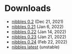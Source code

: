 # Downloads

-  [nibbles 0.2](nibbles-0.2.tgz) (Dec 21, 2021)
-  [nibbles 0.21](nibbles-0.21.tgz) (Jan 6, 2022)
-  [nibbles 0.22](nibbles-0.22.tgz) (Jan 14, 2022)
-  [nibbles 0.23](nibbles-0.23.tgz) (Jan 21, 2022)
-  [nibbles 0.24](nibbles-0.24.tgz) (Feb 22, 2022)
-  [nibbles latest](nibbles-latest.tgz) (unstable)

